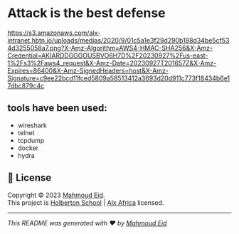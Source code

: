 # Attack is the best defense
https://s3.amazonaws.com/alx-intranet.hbtn.io/uploads/medias/2020/9/01c5a1e3f29d290b188d34be5cf534d3255058a7.png?X-Amz-Algorithm=AWS4-HMAC-SHA256&X-Amz-Credential=AKIARDDGGGOUSBVO6H7D%2F20230927%2Fus-east-1%2Fs3%2Faws4_request&X-Amz-Date=20230927T201657Z&X-Amz-Expires=86400&X-Amz-SignedHeaders=host&X-Amz-Signature=c9ee22bcd11fced5809a58513412a3693d20d911c773f18434b6e17dbc879c4c

## tools have been used:
* wireshark
* telnet
* tcpdump
* docker
* hydra

## 📝 License

Copyright © 2023 [Mahmoud Eid](https://github.com/Mado007).<br />
This project is [Holberton School](https://github.com/holbertonschool) | [Alx Africa](https://www.alxafrica.com/)  licensed.

---

_This README was generated with ❤️ by [Mahmoud Eid](https://github.com/Mado007)_
